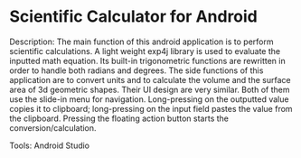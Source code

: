 # Scientific Calculator for Android

Description: 
The main function of this android application is to perform scientific calculations. A light weight exp4j 
library is used to evaluate the inputted math equation. Its built-in trigonometric functions are rewritten 
in order to handle both radians and degrees. The side functions of this application are to convert units and 
to calculate the volume and the surface area of 3d geometric shapes. Their UI design are very similar. Both of 
them use the slide-in menu for navigation. Long-pressing on the outputted value copies it to clipboard; long-pressing 
on the input field pastes the value from the clipboard. Pressing the floating action button starts the conversion/calculation. 

Tools: Android Studio
